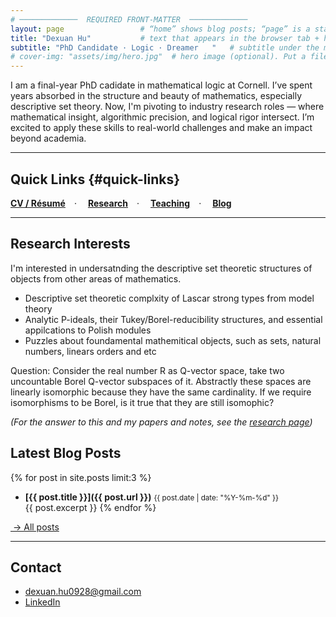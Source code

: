 ```yaml
---
# ─────────────  REQUIRED FRONT-MATTER  ─────────────
layout: page                 # “home” shows blog posts; “page” is a static landing page
title: "Dexuan Hu"           # text that appears in the browser tab + header
subtitle: "PhD Candidate · Logic · Dreamer   "   # subtitle under the main title
# cover-img: "assets/img/hero.jpg"  # hero image (optional). Put a file here or delete line
---
```


<!-- ==========  HERO SECTION  ========== -->
<!-- Change the paragraphs below to introduce yourself. -->
I am a final-year PhD cadidate in mathematical logic at Cornell. I’ve spent years absorbed in the structure and beauty of mathematics, especially descriptive set theory. 
Now, I'm pivoting to industry research roles — where mathematical insight, algorithmic precision, and logical rigor intersect. I’m excited to apply these skills to real-world challenges and make an impact beyond academia. 




---

## Quick Links   {#quick-links}
<!-- Update the paths only if you rename the pages. -->
[**CV / Résumé**](/cv/) · 
[**Research**](/research/) · 
[**Teaching**](/teaching/) · 
[**Blog**](/blog/)

---

## Research Interests

I'm interested in undersatnding the descriptive set theoretic structures of objects from other areas of mathematics.

* Descriptive set theoretic complxity of Lascar strong types from model theory  
* Analytic P-ideals, their Tukey/Borel-reducibility structures, and essential appilcations to Polish modules
* Puzzles about foundamental mathemitical objects, such as sets, natural numbers, linears orders and etc

Question: Consider the real number R as Q-vector space, take two uncountable Borel Q-vector subspaces of it. Abstractly these spaces are linearly isomorphic because they have the same cardinality. If we require isomorphisms to be Borel, is it true that they are still isomophic? 

*(For the answer to this and my papers and notes, see the [research page](/research/))*



## Latest Blog Posts
<!-- Shows your three most-recent posts automatically. No edits needed here. -->
{% for post in site.posts limit:3 %}
* **[{{ post.title }}]({{ post.url }})** <small>{{ post.date | date: "%Y-%m-%d" }}</small>  
  {{ post.excerpt }}
{% endfor %}

[&nbsp;→ All posts](/blog/)

---

## Contact
* dexuan.hu0928@gmail.com  
* [LinkedIn](https://linkedin.com/in/dexuanhu)

<!-- Feel free to remove any section you don’t need. Happy editing! -->
